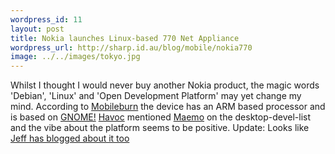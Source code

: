 ```yaml
--- 
wordpress_id: 11
layout: post
title: Nokia launches Linux-based 770 Net Appliance
wordpress_url: http://sharp.id.au/blog/mobile/nokia770
image: ../../images/tokyo.jpg
---
```

Whilst I thought I would never buy another Nokia product, the magic words &apos;Debian&apos;, &apos;Linux&apos; and &apos;Open Development Platform&apos; may yet change my mind. According to <a href="http://www.mobileburn.com/review.jsp?Id=1376">Mobileburn</a> the device has an ARM based processor and is based on <a href="http://gnome.org">GNOME!</a> <a href="http://ometer.com/">Havoc</a> mentioned <a href="http://http://www.maemo.org/">Maemo</a> on the desktop-devel-list and the vibe about the platform seems to be positive.
Update: Looks like <a href="http://www.gnome.org/~jdub/blog/projects/gnome/1117031356">Jeff has blogged about it too</a>
